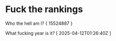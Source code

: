 # Fuck the rankings

Who the hell am I?
{ 15524887 }

What fucking year is it?
[ 2025-04-12T01:26:40Z ]
